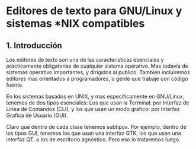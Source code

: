# Editores de texto para GNU/Linux y sistemas \*NIX compatibles

## 1. Introducción

Los editores de texto son una de las características esenciales y prácticamente obligatorias de cualquier sistema operativo. Mas todavía de sistemas operativo importantes, y dirigidos al publico. También incluiremos editores mas orientados a programadores, o gente que trabaje con código fuente.

En los sistemas basados en UNIX, y mas específicamente en GNU/Linux, tenemos de dos tipos esenciales: Los que usan la Terminal: por Interfaz de Linea de Comandos (CLI), y los que usan un modo grafico: por Interfaz Grafica de Usuario (GUI).

Claro que dentro de cada clase tenemos subtipos. Por ejemplo, dentro de los tipos GUI, tenemos los que usan una interfaz GTK, los que usan una interfaz QT, o los de escritorio agnóstico. Pero eso lo trataremos luego.
